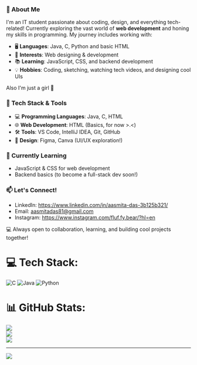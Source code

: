 ### 🚀 About Me
I'm an IT student passionate about coding, design, and everything tech-related! Currently exploring the vast world of **web development** and honing my skills in programming. My journey includes working with:

- 🖥 **Languages**: Java, C, Python and basic HTML
- 🎨 **Interests**: Web designing & development
- 📚 **Learning**: JavaScript, CSS, and backend development
- 💡 **Hobbies**: Coding, sketching, watching tech videos, and designing cool UIs

Also I'm just a girl 🎀

### 🔧 Tech Stack & Tools
- 💻 **Programming Languages**: Java, C, HTML
- 🌐 **Web Development**: HTML (Basics, for now >.<)
- 🛠 **Tools**: VS Code, IntelliJ IDEA, Git, GitHub
- 🎨 **Design**: Figma, Canva (UI/UX exploration!)

### 🌱 Currently Learning
- JavaScript & CSS for web development
- Backend basics (to become a full-stack dev soon!)

### 📫 Let's Connect!
- LinkedIn: https://www.linkedin.com/in/aasmita-das-3b125b321/
- Email: aasmitadas81@gmail.com
- Instagram: https://www.instagram.com/fluf.fy.bear/?hl=en

💻 Always open to collaboration, learning, and building cool projects together!


# 💻 Tech Stack:
![C](https://img.shields.io/badge/c-%2300599C.svg?style=for-the-badge&logo=c&logoColor=white) ![Java](https://img.shields.io/badge/java-%23ED8B00.svg?style=for-the-badge&logo=openjdk&logoColor=white) ![Python](https://img.shields.io/badge/python-3670A0?style=for-the-badge&logo=python&logoColor=ffdd54)
# 📊 GitHub Stats:
![](https://github-readme-stats.vercel.app/api?username=aasmitadas&theme=bear&hide_border=false&include_all_commits=true&count_private=false)<br/>
![](https://nirzak-streak-stats.vercel.app/?user=aasmitadas&theme=bear&hide_border=false)<br/>
![](https://github-readme-stats.vercel.app/api/top-langs/?username=aasmitadas&theme=bear&hide_border=false&include_all_commits=true&count_private=false&layout=compact)

---
[![](https://visitcount.itsvg.in/api?id=aasmitadas&icon=0&color=0)](https://visitcount.itsvg.in)

<!-- Proudly created with GPRM ( https://gprm.itsvg.in ) -->
